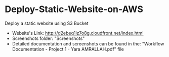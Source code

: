 # Deploy-Static-Website-on-AWS
Deploy a static website using S3 Bucket

- Website's Link: http://d2ebeq1iz7o8g.cloudfront.net/index.html
- Screenshots folder: "Screenshots"
- Detailed documentation and screenshots can be found in the: "Workflow Documentation - Project 1 - Yara AMRALLAH.pdf" file
